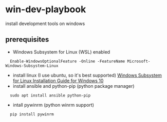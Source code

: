 # win-dev-playbook
install development tools on windows

## prerequisites
* Windows Subsystem for Linux (WSL) enabled
```
  Enable-WindowsOptionalFeature -Online -FeatureName Microsoft-Windows-Subsystem-Linux
```
* install linux (I use ubuntu, so it's best supported)
[Windows Subsystem for Linux Installation Guide for Windows 10](https://docs.microsoft.com/en-us/windows/wsl/install-win10)
* install ansible and python-pip (python package manager)
```
  sudo apt install ansible python-pip
```
* intall pywinrm (python winrm support)
```
  pip install pywinrm
```
